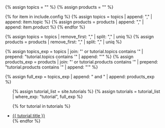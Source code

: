 {% assign topics = "" %}
{% assign products = "" %}

{% for item in include.config %}
{% assign topics = topics | append: "," | append: item.topic %}
{% assign products = products | append: "," | append: item.product %}
{% endfor %}

{% assign topics = topics | remove_first: "," | split: "," | uniq %}
{% assign products = products | remove_first: "," | split: "," | uniq %}

{% assign topics_exp = topics | join: "' or tutorial.topics contains '" | prepend: "tutorial.topics contains '" | append: "'" %}
{% assign products_exp = products | join: "' or tutorial.products contains '" | prepend: "tutorial.products contains '" | append: "'" %}

{% assign full_exp = topics_exp | append: " and " | append: products_exp %}

<ul>
  {% assign tutorial_list = site.tutorials %}
  {% assign tutorials = tutorial_list | where_exp: "tutorial", full_exp %}

  {% for tutorial in tutorials %}
    <li>
      <a href="{{ tutorial.url }}">{{ tutorial.title }}</a>
    </li>
  {% endfor %}

</ul>